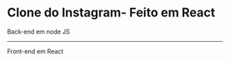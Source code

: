 # Clone do Instagram- Feito em React

Back-end em node JS 

-----------------------------
Front-end em React

